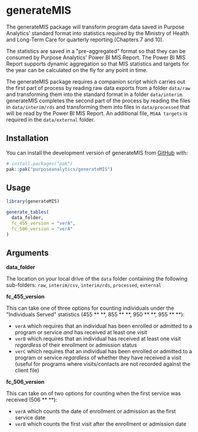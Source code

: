 
# generateMIS

<!-- badges: start -->
<!-- badges: end -->

The generateMIS package will transform program data saved in Purpose Analytics' standard format into statistics required by the Ministry of Health and Long-Term Care for quarterly reporting (Chapters 7 and 10).

The statistics are saved in a "pre-aggregated" format so that they can be consumed by Purpose Analytics' Power BI MIS Report. The Power BI MIS Report supports dynamic aggregation so that MIS statistics and targets for the year can be calculated on the fly for any point in time.

The generateMIS package requires a companion script which carries out the first part of process by reading raw data exports from a folder `data/raw` and transforming them into the standard format in a folder `data/interim`. generateMIS completes the second part of the process by reading the files in `data/interim/rds` and transforming them into files in `data/processed` that will be read by the Power BI MIS Report. An additional file, `MSAA targets` is required in the `data/external` folder. 

## Installation

You can install the development version of generateMIS from [GitHub](https://github.com/) with:

``` r
# install.packages("pak")
pak::pak("purposeanalytics/generateMIS")
```

## Usage

``` r
library(generateMIS)

generate_tables(
  data_folder, 
  fc_455_version = "verA", 
  fc_506_version = "verA"
)

```

## Arguments

**data_folder**

The location on your local drive of the `data` folder containing the following sub-folders: `raw`, `interim/csv`, `interim/rds`, `processed`, `external` 

**fc_455_version**

This can take one of three options for counting individuals under the "Individuals Served" statistics (455 \*\* \*\*, 855 \*\* \*\*, 950 \*\* \*\*, 955 \*\* \*\*):

* `verA` which requires that an individual has been enrolled or admitted to a program or service *and* has received at least one visit 
* `verB` which requires that an individual has received at least one visit *regardless* of their enrollment or admission status 
* `verC` which requires that an individual has been enrolled or admitted to a program or service *regardless* of whether they have received a visit (useful for programs where visits/contacts are not recorded against the client file)

**fc_506_version**

This can take on of two options for counting when the first service was received (506 ** **):

* `verA` which counts the date of enrollment or admission as the first service date
* `verB` which counts the first visit after the enrollment or admission date
